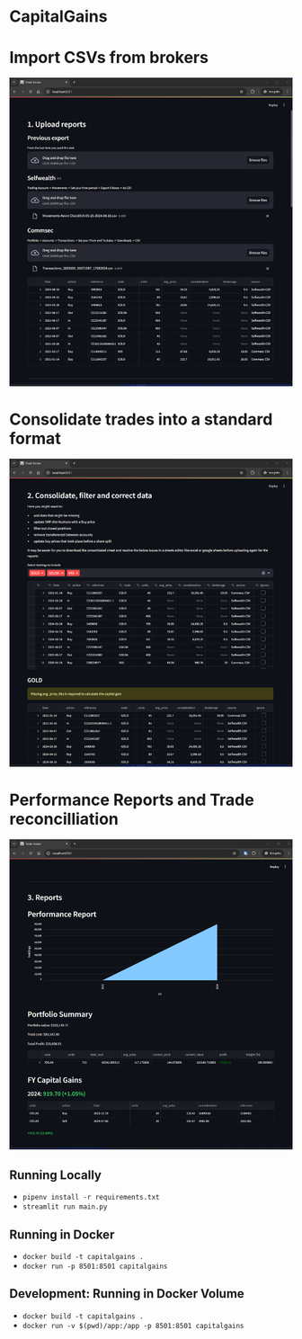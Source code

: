 # CapitalGains

# Import CSVs from brokers
![alt text](image.png)

# Consolidate trades into a standard format
![alt text](image-1.png)

# Performance Reports and Trade reconcilliation 
![alt text](image-2.png)

## Running Locally
- `pipenv install -r requirements.txt`
- `streamlit run main.py`

## Running in Docker
- `docker build -t capitalgains .`
- `docker run -p 8501:8501 capitalgains`

## Development: Running in Docker Volume
- `docker build -t capitalgains .`
- `docker run -v $(pwd)/app:/app -p 8501:8501 capitalgains`
